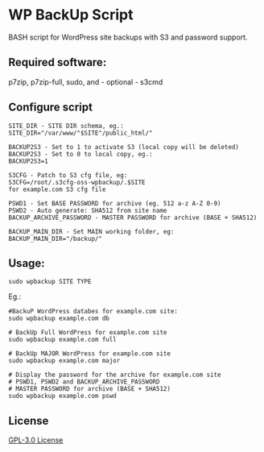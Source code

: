 # WP BackUp Script

BASH script for WordPress site backups with S3 and password support. 

## Required software:
p7zip, p7zip-full, sudo, and - optional - s3cmd

## Configure script

```
SITE_DIR - SITE DIR schema, eg.:
SITE_DIR="/var/www/"$SITE"/public_html/"

BACKUP2S3 - Set to 1 to activate S3 (local copy will be deleted)
BACKUP2S3 - Set to 0 to local copy, eg.:
BACKUP2S3=1

S3CFG - Patch to S3 cfg file, eg:
S3CFG=/root/.s3cfg-oss-wpbackup/.$SITE
for example.com S3 cfg file

PSWD1 - Set BASE PASSWORD for archive (eg. 512 a-z A-Z 0-9)
PSWD2 - Auto generate: SHA512 from site name
BACKUP_ARCHIVE_PASSWORD - MASTER PASSWORD for archive (BASE + SHA512)

BACKUP_MAIN_DIR - Set MAIN working folder, eg:
BACKUP_MAIN_DIR="/backup/"

```

## Usage:

```
sudo wpbackup SITE TYPE
```
Eg.:

```
#BackuP WordPress databes for example.com site:
sudo wpbackup example.com db 

# BackUp Full WordPress for example.com site
sudo wpbackup example.com full

# BackUp MAJOR WordPress for example.com site
sudo wpbackup example.com major

# Display the password for the archive for example.com site
# PSWD1, PSWD2 and BACKUP_ARCHIVE_PASSWORD
# MASTER PASSWORD for archive (BASE + SHA512)
sudo wpbackup example.com pswd

```


## License
[GPL-3.0 License](https://github.com/PRyC/WPBackUp/blob/main/LICENSE)